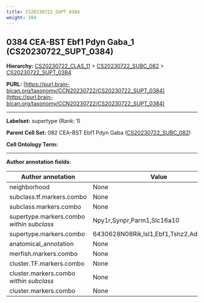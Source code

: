 ```yaml
---
title: CS20230722_SUPT_0384
weight: 384
---
```

## 0384 CEA-BST Ebf1 Pdyn Gaba_1 (CS20230722_SUPT_0384)
<b>Hierarchy: </b>
[CS20230722_CLAS_11](../CS20230722_CLAS_11) >
[CS20230722_SUBC_082](../CS20230722_SUBC_082) >
[CS20230722_SUPT_0384](../CS20230722_SUPT_0384)

**PURL:** [https://purl.brain-bican.org/taxonomy/CCN20230722/CS20230722_SUPT_0384](https://purl.brain-bican.org/taxonomy/CCN20230722/CS20230722_SUPT_0384)

---


**Labelset:** supertype (Rank: 1)

**Parent Cell Set:** 082 CEA-BST Ebf1 Pdyn Gaba ([CS20230722_SUBC_082](../CS20230722_SUBC_082))



**Cell Ontology Term:** 

[MARKER GENES.]: #


---

[TRANSFERRED ANNOTATIONS.]: #


[AUTHOR ANNOTATION FIELDS.]: #


**Author annotation fields:**

| Author annotation | Value |
|-------------------|-------|
|neighborhood|None|
|subclass.tf.markers.combo|None|
|subclass.markers.combo|None|
|supertype.markers.combo _within subclass_|Npy1r,Synpr,Parm1,Slc16a10|
|supertype.markers.combo|6430628N08Rik,Isl1,Ebf1,Tshz2,Adora1,Six3|
|anatomical_annotation|None|
|merfish.markers.combo|None|
|cluster.TF.markers.combo|None|
|cluster.markers.combo _within subclass_|None|
|cluster.markers.combo|None|
